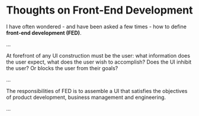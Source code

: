 # Thoughts on Front-End Development

I have often wondered - and have been asked a few times - how to define __front-end development (FED)__. 

...

At forefront of any UI construction must be the user: what information does the user expect, 
what does the user wish to accomplish? Does the UI inhibit the user? Or blocks the user from their goals?

...

The responsibilities of FED is to assemble a UI that satisfies the objectives of product development, 
business management and engineering. 

...

